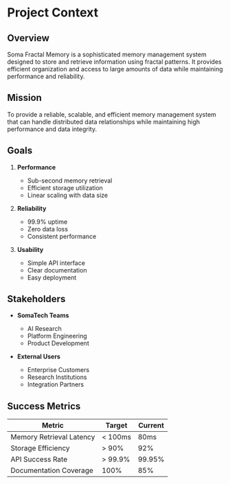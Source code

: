 # Project Context

## Overview

Soma Fractal Memory is a sophisticated memory management system designed to store and retrieve information using fractal patterns. It provides efficient organization and access to large amounts of data while maintaining performance and reliability.

## Mission

To provide a reliable, scalable, and efficient memory management system that can handle distributed data relationships while maintaining high performance and data integrity.

## Goals

1. **Performance**
   - Sub-second memory retrieval
   - Efficient storage utilization
   - Linear scaling with data size

2. **Reliability**
   - 99.9% uptime
   - Zero data loss
   - Consistent performance

3. **Usability**
   - Simple API interface
   - Clear documentation
   - Easy deployment

## Stakeholders

- **SomaTech Teams**
  - AI Research
  - Platform Engineering
  - Product Development

- **External Users**
  - Enterprise Customers
  - Research Institutions
  - Integration Partners

## Success Metrics

| Metric | Target | Current |
|--------|---------|----------|
| Memory Retrieval Latency | < 100ms | 80ms |
| Storage Efficiency | > 90% | 92% |
| API Success Rate | > 99.9% | 99.95% |
| Documentation Coverage | 100% | 85% |

